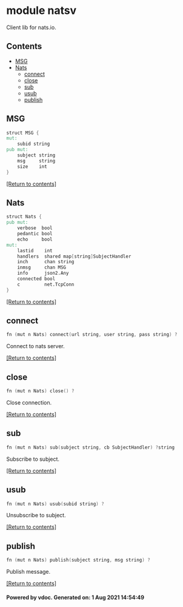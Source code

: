# module natsv

 Client lib for nats.io. 

## Contents
- [MSG](#MSG)
- [Nats](#Nats)
  - [connect](#connect)
  - [close](#close)
  - [sub](#sub)
  - [usub](#usub)
  - [publish](#publish)

## MSG
```v
struct MSG {
mut:
	subid string
pub mut:
	subject string
	msg     string
	size    int
}
```


[[Return to contents]](#Contents)

## Nats
```v
struct Nats {
pub mut:
	verbose  bool
	pedantic bool
	echo     bool
mut:
	lastid    int
	handlers  shared map[string]SubjectHandler
	inch      chan string
	inmsg     chan MSG
	info      json2.Any
	connected bool
	c         net.TcpConn
}
```


[[Return to contents]](#Contents)

## connect
```v
fn (mut n Nats) connect(url string, user string, pass string) ?
```
 Connect to nats server. 

[[Return to contents]](#Contents)

## close
```v
fn (mut n Nats) close() ?
```
 Close connection. 

[[Return to contents]](#Contents)

## sub
```v
fn (mut n Nats) sub(subject string, cb SubjectHandler) ?string
```
 Subscribe to subject. 

[[Return to contents]](#Contents)

## usub
```v
fn (mut n Nats) usub(subid string) ?
```
 Unsubscribe to subject. 

[[Return to contents]](#Contents)

## publish
```v
fn (mut n Nats) publish(subject string, msg string) ?
```
 Publish message. 

[[Return to contents]](#Contents)

#### Powered by vdoc. Generated on: 1 Aug 2021 14:54:49
